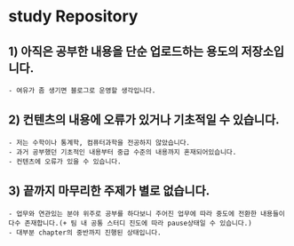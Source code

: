 # study Repository

## 1) 아직은 공부한 내용을 단순 업로드하는 용도의 저장소입니다.
    - 여유가 좀 생기면 블로그로 운영할 생각입니다.

## 2) 컨텐츠의 내용에 오류가 있거나 기초적일 수 있습니다.
    - 저는 수학이나 통계학, 컴퓨터과학을 전공하지 않았습니다. 
    - 과거 공부했던 기초적인 내용부터 중급 수준의 내용까지 혼재되어있습니다.
    - 컨텐츠에 오류가 있을 수 있습니다.

## 3) 끝까지 마무리한 주제가 별로 없습니다.
    - 업무와 연관있는 분야 위주로 공부를 하다보니 주어진 업무에 따라 중도에 전환한 내용들이 다수 존재합니다.(+ 팀 내 공통 스터디 진도에 따라 pause상태일 수 있습니다.)
    - 대부분 chapter의 중반까지 진행된 상태입니다.
